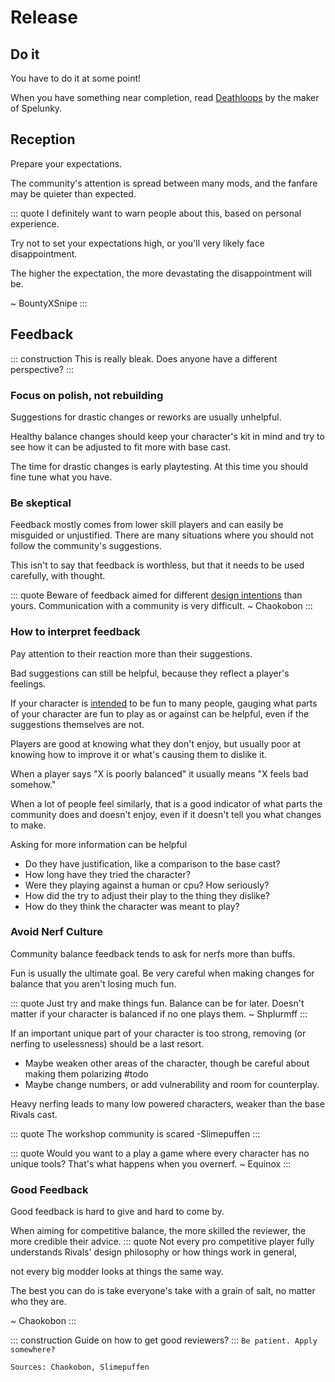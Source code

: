 # Release

## Do it

You have to do it at some point!

When you have something near completion, read [Deathloops](https://www.derekyu.com/makegames/deathloops.html) by the
maker of Spelunky.

## Reception

Prepare your expectations.

The community's attention is spread between many mods, and the fanfare may be quieter than expected.

::: quote I definitely want to warn people about this, based on personal experience.

Try not to set your expectations high, or you'll very likely face disappointment.

The higher the expectation, the more devastating the disappointment will be.

~ BountyXSnipe
:::

## Feedback

::: construction This is really bleak. Does anyone have a different perspective?
:::

### Focus on polish, not rebuilding

Suggestions for drastic changes or reworks are usually unhelpful.

Healthy balance changes should keep your character's kit in mind and try to see how it can be adjusted to fit more with
base cast.

The time for drastic changes is early playtesting. At this time you should fine tune what you have.

### Be skeptical

Feedback mostly comes from lower skill players and can easily be misguided or unjustified. There are many situations
where you should not follow the community's suggestions.

This isn't to say that feedback is worthless, but that it needs to be used carefully, with thought.

::: quote Beware of feedback aimed for different [design intentions](design/predesign.md#intention) than yours.
Communication with a community is very difficult.
~ Chaokobon
:::

### How to interpret feedback

Pay attention to their reaction more than their suggestions.

Bad suggestions can still be helpful, because they reflect a player's feelings.

If your character is [intended](design/predesign.md#intention) to be fun to many people, gauging what parts of your
character are fun to play as or against can be helpful, even if the suggestions themselves are not.

Players are good at knowing what they don't enjoy, but usually poor at knowing how to improve it or what's causing them
to dislike it.

When a player says "X is poorly balanced" it usually means "X feels bad somehow."

When a lot of people feel similarly, that is a good indicator of what parts the community does and doesn't enjoy, even
if it doesn't tell you what changes to make.

Asking for more information can be helpful

- Do they have justification, like a comparison to the base cast?
- How long have they tried the character?
- Were they playing against a human or cpu? How seriously?
- How did the try to adjust their play to the thing they dislike?
- How do they think the character was meant to play?

### Avoid Nerf Culture

Community balance feedback tends to ask for nerfs more than buffs.

Fun is usually the ultimate goal. Be very careful when making changes for balance that you aren't losing much fun.

::: quote Just try and make things fun. Balance can be for later. Doesn't matter if your character is balanced if no one
plays them.
~ Shplurmff
:::

If an important unique part of your character is too strong, removing (or nerfing to uselessness) should be a last
resort.

- Maybe weaken other areas of the character, though be careful about making them polarizing #todo
- Maybe change numbers, or add vulnerability and room for counterplay.

Heavy nerfing leads to many low powered characters, weaker than the base Rivals cast.

::: quote The workshop community is scared -Slimepuffen
:::

::: quote Would you want to a play a game where every character has no unique tools? That's what happens when you
overnerf.
~ Equinox
:::

### Good Feedback

Good feedback is hard to give and hard to come by.

When aiming for competitive balance, the more skilled the reviewer, the more credible their advice.
::: quote Not every pro competitive player fully understands Rivals' design philosophy or how things work in general,

not every big modder looks at things the same way.

The best you can do is take everyone's take with a grain of salt, no matter who they are.

~ Chaokobon
:::

::: construction Guide on how to get good reviewers?
:::
`Be patient. Apply somewhere?`

`Sources: Chaokobon, Slimepuffen`